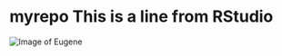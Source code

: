 # myrepo This is a line from RStudio

![Image of Eugene](https://avatars2.githubusercontent.com/u/56091387?s=400&u=ebca95a0653a33a6df4455dbde6ab52345270761&v=4)
